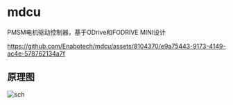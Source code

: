 # mdcu
PMSM电机驱动控制器，基于ODrive和FODRIVE MINI设计

https://github.com/Enabotech/mdcu/assets/8104370/e9a75443-9173-4149-ac4e-578762134a7f

## 原理图
![sch](https://github.com/Enabotech/mdcu/assets/8104370/7b27920a-4f1b-4a89-92d2-58682dcf8566)

